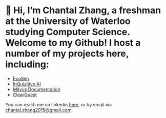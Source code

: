 # 👋 Hi, I’m Chantal Zhang, a freshman at the University of Waterloo studying Computer Science. Welcome to my Github! I host a number of my projects here, including:
- [EcoSim](https://github.com/cavalier08/EcoSim)
- [InQuizitive AI](https://github.com/cavalier08/InQuizitive-AI)
- [Milvus Documentation](https://github.com/cavalier08/Milvus-Documentation)
- [ClearQuest](https://github.com/cavalier08/ClearQuest)


You can reach me on linkedin [here]([url](https://www.linkedin.com/in/chantal-zhang-267b5828a/)), or by email via chantal.zhang2015@gmail.com. 

